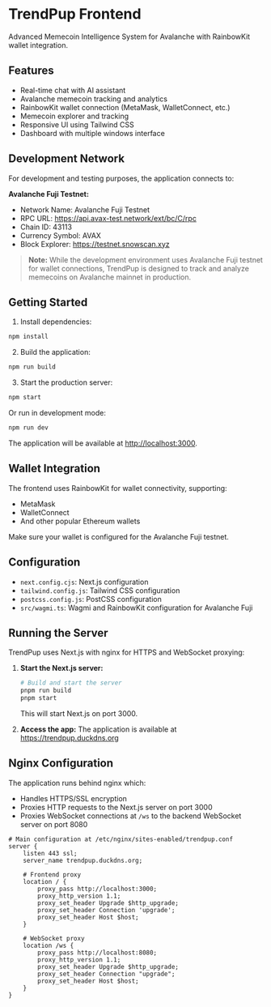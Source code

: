 # TrendPup Frontend

Advanced Memecoin Intelligence System for Avalanche with RainbowKit wallet integration.

## Features

- Real-time chat with AI assistant
- Avalanche memecoin tracking and analytics
- RainbowKit wallet connection (MetaMask, WalletConnect, etc.)
- Memecoin explorer and tracking
- Responsive UI using Tailwind CSS
- Dashboard with multiple windows interface

## Development Network

For development and testing purposes, the application connects to:

**Avalanche Fuji Testnet:**
- Network Name: Avalanche Fuji Testnet
- RPC URL: https://api.avax-test.network/ext/bc/C/rpc
- Chain ID: 43113
- Currency Symbol: AVAX
- Block Explorer: https://testnet.snowscan.xyz

> **Note:** While the development environment uses Avalanche Fuji testnet for wallet connections, TrendPup is designed to track and analyze memecoins on Avalanche mainnet in production.

## Getting Started

1. Install dependencies:

```bash
npm install
```

2. Build the application:

```bash
npm run build
```

3. Start the production server:

```bash
npm start
```

Or run in development mode:

```bash
npm run dev
```

The application will be available at [http://localhost:3000](http://localhost:3000).

## Wallet Integration

The frontend uses RainbowKit for wallet connectivity, supporting:
- MetaMask
- WalletConnect
- And other popular Ethereum wallets

Make sure your wallet is configured for the Avalanche Fuji testnet.

## Configuration

- `next.config.cjs`: Next.js configuration
- `tailwind.config.js`: Tailwind CSS configuration
- `postcss.config.js`: PostCSS configuration
- `src/wagmi.ts`: Wagmi and RainbowKit configuration for Avalanche Fuji

## Running the Server

TrendPup uses Next.js with nginx for HTTPS and WebSocket proxying:

1. **Start the Next.js server:**
   ```bash
   # Build and start the server
   pnpm run build
   pnpm start
   ```
   This will start Next.js on port 3000.

2. **Access the app:**
   The application is available at https://trendpup.duckdns.org

## Nginx Configuration

The application runs behind nginx which:
- Handles HTTPS/SSL encryption
- Proxies HTTP requests to the Next.js server on port 3000
- Proxies WebSocket connections at `/ws` to the backend WebSocket server on port 8080

```nginx
# Main configuration at /etc/nginx/sites-enabled/trendpup.conf
server {
    listen 443 ssl;
    server_name trendpup.duckdns.org;

    # Frontend proxy
    location / {
        proxy_pass http://localhost:3000;
        proxy_http_version 1.1;
        proxy_set_header Upgrade $http_upgrade;
        proxy_set_header Connection 'upgrade';
        proxy_set_header Host $host;
    }

    # WebSocket proxy
    location /ws {
        proxy_pass http://localhost:8080;
        proxy_http_version 1.1;
        proxy_set_header Upgrade $http_upgrade;
        proxy_set_header Connection "upgrade";
        proxy_set_header Host $host;
    }
}
```
